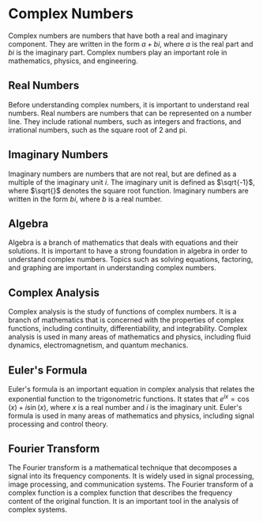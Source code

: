 # Complex Numbers

Complex numbers are numbers that have both a real and imaginary component. They are written in the form $a + bi$, where $a$ is the real part and $bi$ is the imaginary part. Complex numbers play an important role in mathematics, physics, and engineering.

## Real Numbers

Before understanding complex numbers, it is important to understand real numbers. Real numbers are numbers that can be represented on a number line. They include rational numbers, such as integers and fractions, and irrational numbers, such as the square root of 2 and pi.

## Imaginary Numbers

Imaginary numbers are numbers that are not real, but are defined as a multiple of the imaginary unit $i$. The imaginary unit is defined as $\sqrt{-1}$, where $\sqrt{}$ denotes the square root function. Imaginary numbers are written in the form $bi$, where $b$ is a real number.

## Algebra

Algebra is a branch of mathematics that deals with equations and their solutions. It is important to have a strong foundation in algebra in order to understand complex numbers. Topics such as solving equations, factoring, and graphing are important in understanding complex numbers.

## Complex Analysis

Complex analysis is the study of functions of complex numbers. It is a branch of mathematics that is concerned with the properties of complex functions, including continuity, differentiability, and integrability. Complex analysis is used in many areas of mathematics and physics, including fluid dynamics, electromagnetism, and quantum mechanics.

## Euler's Formula

Euler's formula is an important equation in complex analysis that relates the exponential function to the trigonometric functions. It states that $e^{ix} = \cos(x) + i\sin(x)$, where $x$ is a real number and $i$ is the imaginary unit. Euler's formula is used in many areas of mathematics and physics, including signal processing and control theory.

## Fourier Transform

The Fourier transform is a mathematical technique that decomposes a signal into its frequency components. It is widely used in signal processing, image processing, and communication systems. The Fourier transform of a complex function is a complex function that describes the frequency content of the original function. It is an important tool in the analysis of complex systems.
